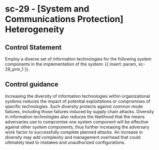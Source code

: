 # sc-29 - \[System and Communications Protection\] Heterogeneity

## Control Statement

Employ a diverse set of information technologies for the following system components in the implementation of the system: {{ insert: param, sc-29_prm_1 }}.

## Control guidance

Increasing the diversity of information technologies within organizational systems reduces the impact of potential exploitations or compromises of specific technologies. Such diversity protects against common mode failures, including those failures induced by supply chain attacks. Diversity in information technologies also reduces the likelihood that the means adversaries use to compromise one system component will be effective against other system components, thus further increasing the adversary work factor to successfully complete planned attacks. An increase in diversity may add complexity and management overhead that could ultimately lead to mistakes and unauthorized configurations.
